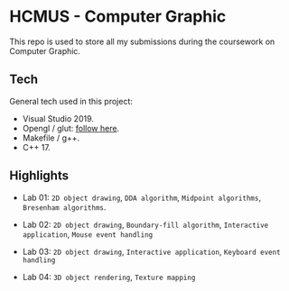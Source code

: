 # HCMUS - Computer Graphic

This repo is used to store all my submissions during the coursework on Computer Graphic.


## Tech

General tech used in this project:
- Visual Studio 2019.
- Opengl / glut: [follow here](https://www.geeksforgeeks.org/how-to-setup-opengl-with-visual-studio-2019-on-windows-10/).
- Makefile / g++.
- C++ 17.

## Highlights

- Lab 01: `2D object drawing`, `DDA algorithm`, `Midpoint algorithms`, `Bresenham algorithms`.

- Lab 02: `2D object drawing`, `Boundary-fill algorithm`, `Interactive application`, `Mouse event handling`

- Lab 03: `2D object drawing`, `Interactive application`, `Keyboard event handling`

- Lab 04: `3D object rendering`, `Texture mapping`
